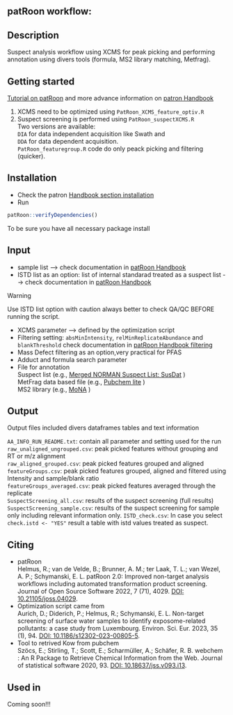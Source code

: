 patRoon workflow:
--------------------------------------------------------------------------
Description
-----------
Suspect analysis workflow using XCMS for peak picking and performing annotation using divers tools (formula, MS2 library matching, Metfrag).  

Getting started
----------------
[Tutorial on patRoon](https://rickhelmus.github.io/patRoon/articles/tutorial.html) and more advance information on  [patron Handbook](https://rickhelmus.github.io/patRoon/handbook_bd/index.html)

1. XCMS need to be optimized using ```PatRoon_XCMS_feature_optiv.R```
2. Suspect screening is performed using ```PatRoon_suspectXCMS.R```  
   Two versions are available:  
   ```DIA``` for data independent acquisition like Swath and   
    ```DDA``` for data dependent acquisition.   
    ```PatRoon_featuregroup.R``` code do only peack picking and filtering (quicker).  

Installation
-----------
- Check the patron [Handbook section installation](https://rickhelmus.github.io/patRoon/handbook_bd/installation.html)  
- Run 
``` r 
patRoon::verifyDependencies()
``` 
To be sure you have all necessary package install

Input
------
- sample list --> check documentation in [patRoon Handbook](https://rickhelmus.github.io/patRoon/handbook_bd/index.html)
- ISTD list as an option: list of internal standarad treated as a suspect list --> check documentation in [patRoon Handbook](https://rickhelmus.github.io/patRoon/handbook_bd/index.html)  
>[!WARNING]
>Use ISTD list option with caution always better to check QA/QC BEFORE running the script.
- XCMS parameter --> defined by the optimization script 
- Filtering setting: ```absMinIntensity```, ```relMinReplicateAbundance``` and ```blankThreshold``` check documentation in [patRoon Handbook filtering](https://rickhelmus.github.io/patRoon/handbook_bd/filtering.html)   
- Mass Defect filtering as an option,very practical for PFAS
- Adduct and formula search parameter 
- File for annotation  
    Suspect list (e.g., [Merged NORMAN Suspect List: SusDat](https://zenodo.org/records/10510477) )  
    MetFrag data based file (e.g., [Pubchem lite](https://doi.org/10.5281/zenodo.4183801) )  
    MS2 library (e.g., [MoNA](https://mona.fiehnlab.ucdavis.edu/downloads) )  

Output
------
Output files included divers dataframes tables and text information

```AA_INFO_RUN_README.txt```: contain all parameter and setting used for the run  
```raw_unaligned_ungrouped.csv```: peak picked features without grouping and RT or m/z alignment  
```raw_aligned_grouped.csv```: peak picked features grouped and aligned  
```featureGroups.csv```: peak picked features grouped, aligned and filtered using Intensity and sample/blank ratio    
```featureGroups_averaged.csv```: peak picked features averaged through the replicate  
```SuspectScreening_all.csv```: results of the suspect screening (full results)  
```SuspectScreening_sample.csv```: results of the suspect screening for sample only including relevant information only.
```ISTD_check.csv```: In case you select ```check.istd <- "YES"``` result a table with istd values treated as suspect. 

Citing
-------
- patRoon   
Helmus, R.; van de Velde, B.; Brunner, A. M.; ter Laak, T. L.; van Wezel, A. P.; Schymanski, E. L. patRoon 2.0: Improved non-target analysis workflows including automated transformation product screening. Journal of Open Source Software 2022, 7 (71), 4029. [DOI: 10.21105/joss.04029](https://doi.org/10.21105/joss.04029).  
- Optimization script came from  
Aurich, D.; Diderich, P.; Helmus, R.; Schymanski, E. L. Non-target screening of surface water samples to identify exposome-related pollutants: a case study from Luxembourg. Environ. Sci. Eur. 2023, 35 (1), 94. [DOI: 10.1186/s12302-023-00805-5](https://doi.org/10.1186/s12302-023-00805-5).  
- Tool to retrived Kow from pubchem   
Szöcs, E.; Stirling, T.; Scott, E.; Scharmüller, A.; Schäfer, R. B. webchem : An R Package to Retrieve Chemical Information from the Web. Journal of statistical software 2020, 93. [DOI: 10.18637/jss.v093.i13](https://www.jstatsoft.org/article/view/v093i13).  

Used in
--------
Coming soon!!!
